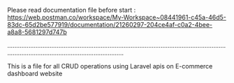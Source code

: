 Please read documentation file before start :
https://web.postman.co/workspace/My-Workspace~08441961-c45a-46d5-83dc-65d2be577919/documentation/21260297-204ce4af-c0a2-4bee-a8a8-5681297d747b

..............................................................................................................................................................................................


This is a file for all CRUD operations using Laravel apis on E-commerce dashboard website

